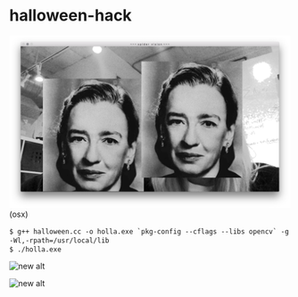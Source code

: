 # halloween-hack
![new alt](https://github.com/vipyne/halloween-hack/blob/master/grace-hoppers.png)
(osx)
```
$ g++ halloween.cc -o holla.exe `pkg-config --cflags --libs opencv` -g -Wl,-rpath=/usr/local/lib
$ ./holla.exe
```
![new alt](https://github.com/vipyne/halloween-hack/blob/master/wip_screenshots/graphics_club.png)

![new alt](https://github.com/vipyne/halloween-hack/blob/master/wip_screenshots/best-spider-vision.png)

